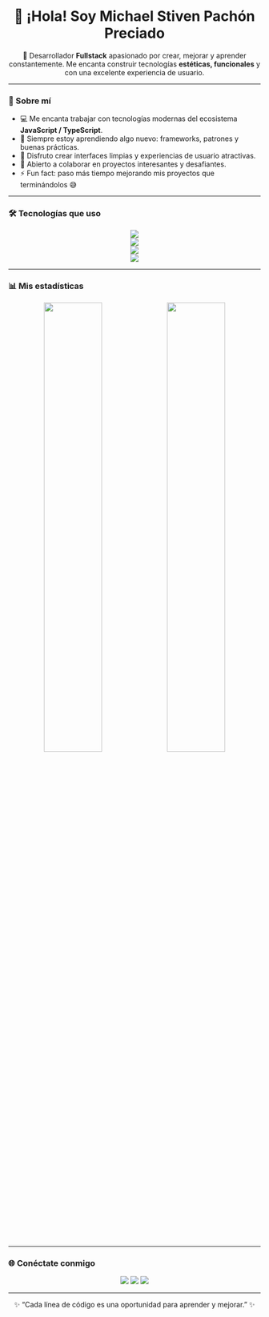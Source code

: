 <h1 align="center">👋 ¡Hola! Soy Michael Stiven Pachón Preciado</h1>

<p align="center">
  🚀 Desarrollador <strong>Fullstack</strong> apasionado por crear, mejorar y aprender constantemente.  
  Me encanta construir tecnologías <strong>estéticas, funcionales</strong> y con una excelente experiencia de usuario.
</p>

---

### 🧠 Sobre mí

- 💻 Me encanta trabajar con tecnologías modernas del ecosistema **JavaScript / TypeScript**.  
- 🌱 Siempre estoy aprendiendo algo nuevo: frameworks, patrones y buenas prácticas.  
- 🎨 Disfruto crear interfaces limpias y experiencias de usuario atractivas.  
- 🤝 Abierto a colaborar en proyectos interesantes y desafiantes.  
- ⚡ Fun fact: paso más tiempo mejorando mis proyectos que terminándolos 😅  

---

### 🛠️ Tecnologías que uso

<p align="center">
  <!-- Lenguajes -->
  <img src="https://skillicons.dev/icons?i=typescript,javascript,html,css,nodejs,python" /><br/>
  <!-- Frontend -->
  <img src="https://skillicons.dev/icons?i=react,nextjs,tailwind,redux,vitest" /><br/>
  <!-- Backend & DB -->
  <img src="https://skillicons.dev/icons?i=express,postgresql,mongodb,prisma,firebase" /><br/>
  <!-- Herramientas -->
  <img src="https://skillicons.dev/icons?i=git,github,vscode,postman,figma,docker" />
</p>

---

### 📊 Mis estadísticas

<p align="center">
  <img width="48%" src="https://github-readme-stats.vercel.app/api?username=mspachon112&show_icons=true&theme=tokyonight" />
  <img width="48%" src="https://github-readme-streak-stats.herokuapp.com/?user=mspachon112&theme=tokyonight" />
</p>

---

### 🌐 Conéctate conmigo

<p align="center">
  <a href="mailto:maicolstiven1209@gmail.com"><img src="https://skillicons.dev/icons?i=gmail" /></a>
  <a href="https://mspachon112.github.io/"><img src="https://skillicons.dev/icons?i=web" /></a>
  <a href="https://www.linkedin.com/in/michael-stiven-pachon-preciado-81216431b/"><img src="https://skillicons.dev/icons?i=linkedin" /></a>
</p>

---

<p align="center">✨ “Cada línea de código es una oportunidad para aprender y mejorar.” ✨</p>
